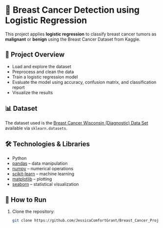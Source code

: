 # 🔬 Breast Cancer Detection using Logistic Regression

This project applies **logistic regression** to classify breast cancer tumors as **malignant** or **benign** using the Breast Cancer Dataset from Kaggle. 

## 📌 Project Overview

- Load and explore the dataset
- Preprocess and clean the data
- Train a logistic regression model
- Evaluate the model using accuracy, confusion matrix, and classification report
- Visualize the results

## 📊 Dataset

The dataset used is the [Breast Cancer Wisconsin (Diagnostic) Data Set](https://scikit-learn.org/stable/modules/generated/sklearn.datasets.load_breast_cancer.html) available via `sklearn.datasets`.

## 🛠️ Technologies & Libraries

- Python
- [pandas](https://pandas.pydata.org/) – data manipulation
- [numpy](https://numpy.org/) – numerical operations
- [scikit-learn](https://scikit-learn.org/) – machine learning
- [matplotlib](https://matplotlib.org/) – plotting
- [seaborn](https://seaborn.pydata.org/) – statistical visualization

## 🚀 How to Run

1. Clone the repository:
   ```bash
   git clone https://github.com/JessicaComfortGrant/Breast_Cancer_Project.git

